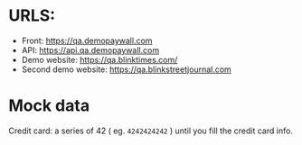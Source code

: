 # URLS:
* Front: https://qa.demopaywall.com
* API: https://api.qa.demopaywall.com
* Demo website: https://qa.blinktimes.com/
* Second demo website: https://qa.blinkstreetjournal.com

# Mock data
Credit card: a series of 42 ( eg. `4242424242` ) until you fill the credit card info.
